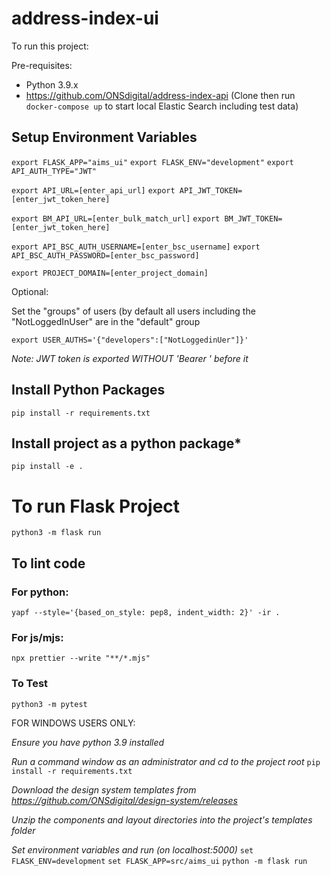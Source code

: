 # address-index-ui

To run this project:

Pre-requisites:
* Python 3.9.x
* https://github.com/ONSdigital/address-index-api
(Clone then run `docker-compose up` to start local Elastic Search including test data)


## Setup Environment Variables

`export FLASK_APP="aims_ui"`
`export FLASK_ENV="development"`
`export API_AUTH_TYPE="JWT"`

`export API_URL=[enter_api_url]`
`export API_JWT_TOKEN=[enter_jwt_token_here]`

`export BM_API_URL=[enter_bulk_match_url]`
`export BM_JWT_TOKEN=[enter_jwt_token_here]`

`export API_BSC_AUTH_USERNAME=[enter_bsc_username]`
`export API_BSC_AUTH_PASSWORD=[enter_bsc_password]`

`export PROJECT_DOMAIN=[enter_project_domain]`

Optional:

Set the "groups" of users (by default all users including the "NotLoggedInUser" are in the "default" group

`export USER_AUTHS='{"developers":["NotLoggedinUer"]}'`

*Note: JWT token is exported WITHOUT 'Bearer ' before it*

## Install Python Packages

`pip install -r requirements.txt`

## Install project as a python package*

`pip install -e .`

# To run Flask Project

`python3 -m flask run`

## To lint code

### For python:
`yapf --style='{based_on_style: pep8, indent_width: 2}' -ir .`

### For js/mjs:
`npx prettier --write "**/*.mjs"`

### To Test
`python3 -m pytest`

FOR WINDOWS USERS ONLY:

*Ensure you have python 3.9 installed*

*Run a command window as an administrator and cd to the project root*
`pip install -r requirements.txt`

*Download the design system templates from https://github.com/ONSdigital/design-system/releases*

*Unzip the components and layout directories into the project's templates folder*

*Set environment variables and run (on localhost:5000)*
`set FLASK_ENV=development`
`set FLASK_APP=src/aims_ui`
`python -m flask run`

